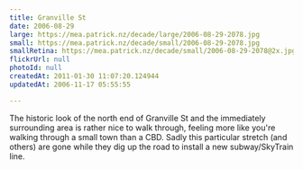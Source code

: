 ```yaml
---
title: Granville St
date: 2006-08-29
large: https://mea.patrick.nz/decade/large/2006-08-29-2078.jpg
small: https://mea.patrick.nz/decade/small/2006-08-29-2078.jpg
smallRetina: https://mea.patrick.nz/decade/small/2006-08-29-2078@2x.jpg
flickrUrl: null
photoId: null
createdAt: 2011-01-30 11:07:20.124944
updatedAt: 2006-11-17 05:55:55

---
```

The historic look of the north end of Granville St and the immediately surrounding area is rather nice to walk through, feeling more like you're walking through a small town than a CBD. Sadly this particular stretch (and others) are gone while they dig up the road to install a new subway/SkyTrain line.
